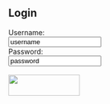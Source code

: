 
<html>
<body>

<h2>Login</h2>

<form action="/action_page.php">
  <label for="user">Username:</label><br>
  <input type="text" id="user" name="user" value="username"><br>
  <label for="pass">Password:</label><br>
  <input type="text" id="pass" name="pass" value="password"><br><br>
  <a href="https://ejkesler.github.io/air_conditioning.github.io/main_login.html"><img src="button.png" style="width:142px;height:42px;"></a>
</form> 
</body>
</html>
